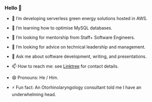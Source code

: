 ### Hello 👋

- 🔭 I’m developing serverless green energy solutions hosted in AWS.

- 🌱 I’m learning how to optimise MySQL databases.

- 👯 I’m looking for mentorship from Staff+ Software Engineers.

- 🤔 I’m looking for advice on technical leadership and management.

- 💬 Ask me about software development, writing, and presentations.

- 📫 How to reach me: see [Linktree](https://linktr.ee/trrhodes) for contact details.

- 😄 Pronouns: He / Him.

- ⚡ Fun fact: An Otorhinolaryngology consultant told me I have an underwhelming head.
